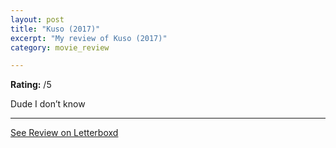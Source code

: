 ```yaml
---
layout: post
title: "Kuso (2017)"
excerpt: "My review of Kuso (2017)"
category: movie_review

---
```


**Rating:** /5

Dude I don’t know

<hr>

[See Review on Letterboxd](https://boxd.it/1JbH9v)
